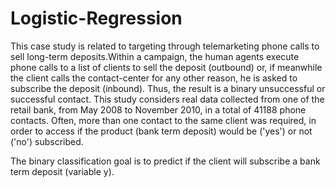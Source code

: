 # Logistic-Regression
This case study is related to targeting through telemarketing phone calls to sell long-term deposits.Within a campaign, the human agents execute phone calls to a list of clients to sell the deposit (outbound) or, if meanwhile the client calls the contact-center for any other reason, he is asked to subscribe the deposit (inbound). Thus, the result is a binary unsuccessful or successful contact. This study considers real data collected from one of the retail bank, from May 2008 to November 2010, in a total of 41188 phone contacts.  Often, more than one contact to the same client was required, in order to access if the product (bank term deposit) would be ('yes') or not ('no') subscribed. 

The binary classification goal is to predict if the client will subscribe a bank term deposit (variable y).

